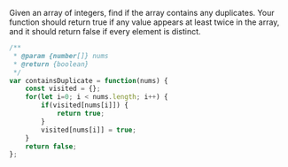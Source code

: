 Given an array of integers, find if the array contains any duplicates. Your function should return true if any value appears at least twice in the array, and it should return false if every element is distinct.


```js
/**
 * @param {number[]} nums
 * @return {boolean}
 */
var containsDuplicate = function(nums) {
    const visited = {};
    for(let i=0; i < nums.length; i++) {
        if(visited[nums[i]]) {
            return true;
        }
        visited[nums[i]] = true;
    }
    return false;
};
```
